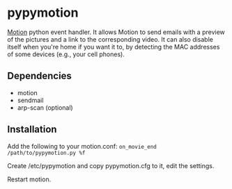 pypymotion
==========

[Motion](http://www.lavrsen.dk/foswiki/bin/view/Motion/WebHome) python event handler. It allows Motion to send emails with a preview of the pictures and a link to the corresponding video.
It can also disable itself when you're home if you want it to, by detecting the MAC addresses of some devices (e.g., your cell phones).


Dependencies
------------
* motion
* sendmail
* arp-scan (optional)


Installation
------------
Add the following to your motion.conf:
```on_movie_end /path/to/pypymotion.py %f```

Create /etc/pypymotion and copy pypymotion.cfg to it, edit the settings.

Restart motion.
